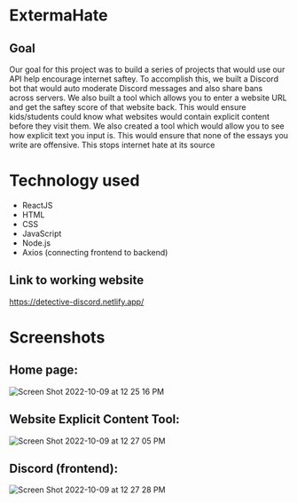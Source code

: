 # ExtermaHate

## Goal
Our goal for this project was to build a series of projects that would use our API help encourage internet saftey. To accomplish this, we built a Discord bot that would auto moderate Discord messages and also share bans across servers. We also built a tool which allows you to enter a website URL and get the saftey score of that website back. This would ensure kids/students could know what websites would contain explicit content before they visit them. We also created a tool which would allow you to see how explicit text you input is. This would ensure that none of the essays you write are offensive. This stops internet hate at its source

# Technology used
- ReactJS
- HTML
- CSS
- JavaScript
- Node.js
- Axios (connecting frontend to backend)

## Link to working website
https://detective-discord.netlify.app/

# Screenshots

## Home page:

![Screen Shot 2022-10-09 at 12 25 16 PM](https://user-images.githubusercontent.com/62348312/194768172-e9b1f8b4-44ec-40b9-94a6-b44fc32b284b.png)

## Website Explicit Content Tool:


![Screen Shot 2022-10-09 at 12 27 05 PM](https://user-images.githubusercontent.com/62348312/194768249-59d70c41-2e88-459c-87ce-0f7b4f5265fa.png)


## Discord (frontend):

![Screen Shot 2022-10-09 at 12 27 28 PM](https://user-images.githubusercontent.com/62348312/194768265-e41cafbf-b444-49c5-aefc-96861937962b.png)
